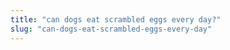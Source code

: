 ```yaml
---
title: "can dogs eat scrambled eggs every day?"
slug: "can-dogs-eat-scrambled-eggs-every-day"
---
```



